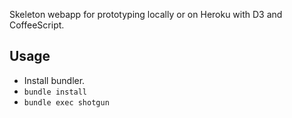 Skeleton webapp for prototyping locally or on Heroku with D3 and CoffeeScript.

## Usage

- Install bundler.
- `bundle install`
- `bundle exec shotgun`
